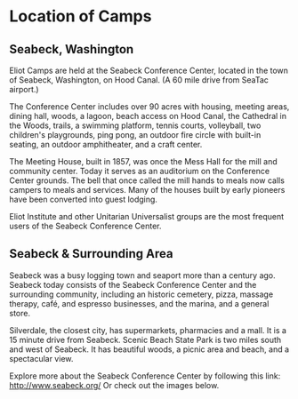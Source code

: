 # Location of Camps

## Seabeck, Washington

Eliot Camps are held at the Seabeck Conference Center, located in the town of Seabeck, Washington, on Hood Canal. (A 60 mile drive from SeaTac airport.)

The Conference Center includes over 90 acres with housing, meeting areas, dining hall, woods, a lagoon, beach access on Hood Canal, the Cathedral in the Woods, trails, a swimming platform, tennis courts, volleyball, two children's playgrounds, ping pong, an outdoor fire circle with built-in seating, an outdoor amphitheater, and a craft center. 

The Meeting House, built in 1857, was once the Mess Hall for the mill and community center. Today it serves as an auditorium on the Conference Center grounds. The bell that once called the mill hands to meals now calls campers to meals and services. Many of the houses built by early pioneers have been converted into guest lodging.

Eliot Institute and other Unitarian Universalist groups are the most frequent users of the Seabeck Conference Center. 

## Seabeck & Surrounding Area

Seabeck was a busy logging town and seaport more than a century ago. Seabeck today consists of the Seabeck Conference Center and the surrounding community, including an historic cemetery, pizza, massage therapy, café, and espresso businesses, and the marina, and a general store. 

Silverdale, the closest city, has supermarkets, pharmacies and a mall. It is a 15 minute drive from Seabeck. Scenic Beach State Park is two miles south and west of Seabeck. It has beautiful woods, a picnic area and beach, and a spectacular view.

Explore more about the Seabeck Conference Center by following this link: http://www.seabeck.org/ Or check out the images below.